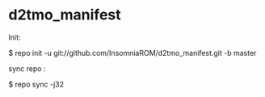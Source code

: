 d2tmo_manifest
==============


Init:

$  repo init -u git://github.com/InsomniaROM/d2tmo_manifest.git -b master

sync repo :

$ repo sync -j32
